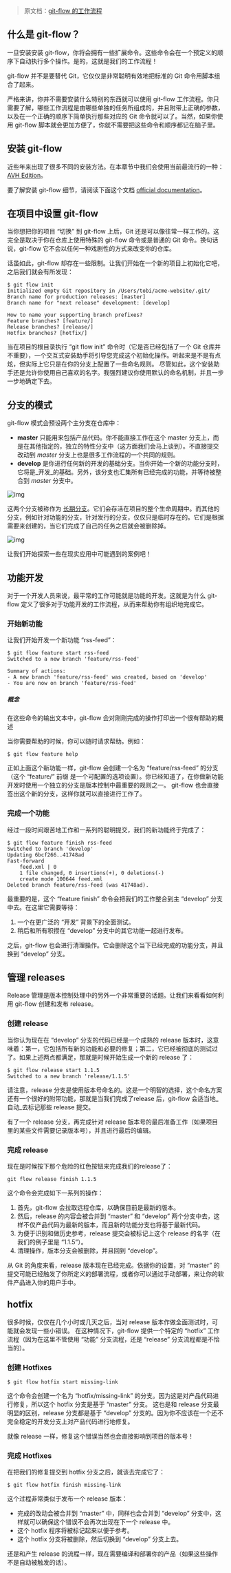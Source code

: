 > 原文档：[git-flow 的工作流程](https://www.git-tower.com/learn/git/ebook/cn/command-line/advanced-topics/git-flow)

## 什么是 git-flow？

一旦安装安装 git-flow，你将会拥有一些扩展命令。这些命令会在一个预定义的顺序下自动执行多个操作。是的，这就是我们的工作流程！

git-flow 并不是要替代 Git，它仅仅是非常聪明有效地把标准的 Git 命令用脚本组合了起来。

严格来讲，你并不需要安装什么特别的东西就可以使用 git-flow 工作流程。你只需要了解，哪些工作流程是由哪些单独的任务所组成的，并且附带上正确的参数，以及在一个正确的顺序下简单执行那些对应的 Git 命令就可以了。当然，如果你使用 git-flow 脚本就会更加方便了，你就不需要把这些命令和顺序都记在脑子里。

## 安装 git-flow

近些年来出现了很多不同的安装方法。在本章节中我们会使用当前最流行的一种： [AVH Edition](https://github.com/petervanderdoes/gitflow/)。

要了解安装 git-flow 细节，请阅读下面这个文档 [official documentation](https://github.com/petervanderdoes/gitflow/wiki#installing-git-flow)。

## 在项目中设置 git-flow

当你想把你的项目 “切换” 到 git-flow 上后，Git 还是可以像往常一样工作的。这完全是取决于你在仓库上使用特殊的 git-flow 命令或是普通的 Git 命令。换句话说，git-flow 它不会以任何一种戏剧性的方式来改变你的仓库。

话虽如此，git-flow 却存在一些限制。让我们开始在一个新的项目上初始化它吧，之后我们就会有所发现：

```
$ git flow init
Initialized empty Git repository in /Users/tobi/acme-website/.git/
Branch name for production releases: [master] 
Branch name for "next release" development: [develop] 

How to name your supporting branch prefixes?
Feature branches? [feature/] 
Release branches? [release/] 
Hotfix branches? [hotfix/] 
```

当在项目的根目录执行 “git flow init” 命令时（它是否已经包括了一个 Git 仓库并不重要），一个交互式安装助手将引导您完成这个初始化操作。听起来是不是有点炫，但实际上它只是在你的分支上配置了一些命名规则。
尽管如此，这个安装助手还是允许你使用自己喜欢的名字。我强烈建议你使用默认的命名机制，并且一步一步地确定下去。

## 分支的模式

git-flow 模式会预设两个主分支在仓库中：

- **master** 只能用来包括产品代码。你不能直接工作在这个 master 分支上，而是在其他指定的，独立的特性分支中（这方面我们会马上谈到）。不直接提交改动到 *master* 分支上也是很多工作流程的一个共同的规则。
- **develop** 是你进行任何新的开发的基础分支。当你开始一个新的功能分支时，它将是_开发_的基础。另外，该分支也汇集所有已经完成的功能，并等待被整合到 *master* 分支中。

 ![img](https://www.git-tower.com/learn/content/01-git/01-ebook/cn/01-command-line/05-advanced-topics/06-git-flow/01-master-develop.png)

这两个分支被称作为 [长期分支](https://www.git-tower.com/learn/git/ebook/cn/command-line/branching-merging/branching-workflows)。它们会存活在项目的整个生命周期中。而其他的分支，例如针对功能的分支，针对发行的分支，仅仅只是临时存在的。它们是根据需要来创建的，当它们完成了自己的任务之后就会被删除掉。

 ![img](https://www.git-tower.com/learn/content/01-git/01-ebook/cn/01-command-line/05-advanced-topics/06-git-flow/02-features-hotfix.png)

让我们开始探索一些在现实应用中可能遇到的案例吧！

## 功能开发

对于一个开发人员来说，最平常的工作可能就是功能的开发。这就是为什么 git-flow 定义了很多对于功能开发的工作流程，从而来帮助你有组织地完成它。

### 开始新功能

让我们开始开发一个新功能 “rss-feed”：

```
$ git flow feature start rss-feed
Switched to a new branch 'feature/rss-feed'

Summary of actions:
- A new branch 'feature/rss-feed' was created, based on 'develop'
- You are now on branch 'feature/rss-feed'
```

##### 概念

在这些命令的输出文本中，git-flow 会对刚刚完成的操作打印出一个很有帮助的概述

当你需要帮助的时候，你可以随时请求帮助。例如：

```
$ git flow feature help
```

正如上面这个新功能一样，git-flow 会创建一个名为 “feature/rss-feed” 的分支（这个 “feature/” 前缀 是一个可配置的选项设置）。你已经知道了，在你做新功能开发时使用一个独立的分支是版本控制中最重要的规则之一。
git-flow 也会直接签出这个新的分支，这样你就可以直接进行工作了。

### 完成一个功能

经过一段时间艰苦地工作和一系列的聪明提交，我们的新功能终于完成了：

```
$ git flow feature finish rss-feed
Switched to branch 'develop'
Updating 6bcf266..41748ad
Fast-forward
    feed.xml | 0
    1 file changed, 0 insertions(+), 0 deletions(-)
    create mode 100644 feed.xml
Deleted branch feature/rss-feed (was 41748ad).
```

最重要的是，这个 “feature finish” 命令会把我们的工作整合到主 “develop” 分支中去。在这里它需要等待：

1. 一个在更广泛的 “开发” 背景下的全面测试。
2. 稍后和所有积攒在 “develop” 分支中的其它功能一起进行发布。

之后，git-flow 也会进行清理操作。它会删除这个当下已经完成的功能分支，并且换到 “develop” 分支。

## 管理 releases

Release 管理是版本控制处理中的另外一个非常重要的话题。让我们来看看如何利用 git-flow 创建和发布 release。

### 创建 release

当你认为现在在 “develop” 分支的代码已经是一个成熟的 release 版本时，这意味着：第一，它包括所有新的功能和必要的修复；第二，它已经被彻底的测试过了。如果上述两点都满足，那就是时候开始生成一个新的 release 了：

```
$ git flow release start 1.1.5
Switched to a new branch 'release/1.1.5'
```

请注意，release 分支是使用版本号命名的。这是一个明智的选择，这个命名方案还有一个很好的附带功能，那就是当我们完成了release 后，git-flow 会适当地_自动_去标记那些 release 提交。

有了一个 release 分支，再完成针对 release 版本号的最后准备工作（如果项目里的某些文件需要记录版本号），并且进行最后的编辑。

### 完成 release

现在是时候按下那个危险的红色按钮来完成我们的release了：

```
git flow release finish 1.1.5
```

这个命令会完成如下一系列的操作：

1. 首先，git-flow 会拉取远程仓库，以确保目前是最新的版本。
2. 然后，release 的内容会被合并到 “master” 和 “develop” 两个分支中去，这样不仅产品代码为最新的版本，而且新的功能分支也将基于最新代码。
3. 为便于识别和做历史参考，release 提交会被标记上这个 release 的名字（在我们的例子里是 “1.1.5”）。
4. 清理操作，版本分支会被删除，并且回到 “develop”。

从 Git 的角度来看，release 版本现在已经完成。依据你的设置，对 “master” 的提交可能已经触发了你所定义的部署流程，或者你可以通过手动部署，来让你的软件产品进入你的用户手中。

## hotfix

很多时候，仅仅在几个小时或几天之后，当对 release 版本作做全面测试时，可能就会发现一些小错误。
在这种情况下，git-flow 提供一个特定的 “hotfix” 工作流程（因为在这里不管使用 “功能” 分支流程，还是 “release” 分支流程都是不恰当的）。

### 创建 Hotfixes

```
$ git flow hotfix start missing-link
```

这个命令会创建一个名为 “hotfix/missing-link” 的分支。因为这是对产品代码进行修复，所以这个 hotfix 分支是基于 “master” 分支。
这也是和 release 分支最明显的区别，release 分支都是基于 “develop” 分支的。因为你不应该在一个还不完全稳定的开发分支上对产品代码进行地修复。

就像 release 一样，修复这个错误当然也会直接影响到项目的版本号！

### 完成 Hotfixes

在把我们的修复提交到 hotfix 分支之后，就该去完成它了：

```
$ git flow hotfix finish missing-link
```

这个过程非常类似于发布一个 release 版本：

- 完成的改动会被合并到 “master” 中，同样也会合并到 “develop” 分支中，这样就可以确保这个错误不会再次出现在下一个 release 中。
- 这个 hotfix 程序将被标记起来以便于参考。
- 这个 hotfix 分支将被删除，然后切换到 “develop” 分支上去。

还是和产生 release 的流程一样，现在需要编译和部署你的产品（如果这些操作不是自动被触发的话）。